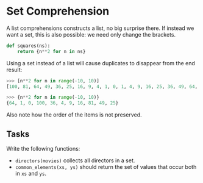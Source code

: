 # Set Comprehension

A list comprehensions constructs a list, no big surprise there.
If instead we want a set, this is also possible: we need only change the brackets.

```python
def squares(ns):
    return {n**2 for n in ns}
```

Using a set instead of a list will cause duplicates to disappear from the end result:

```python
>>> [n**2 for n in range(-10, 10)]
[100, 81, 64, 49, 36, 25, 16, 9, 4, 1, 0, 1, 4, 9, 16, 25, 36, 49, 64, 81]

>>> {n**2 for n in range(-10, 10)}
{64, 1, 0, 100, 36, 4, 9, 16, 81, 49, 25}
```

Also note how the order of the items is not preserved.

## Tasks

Write the following functions:

* `directors(movies)` collects all directors in a set.
* `common_elements(xs, ys)` should return the set of values that occur both in `xs` and `ys`.
